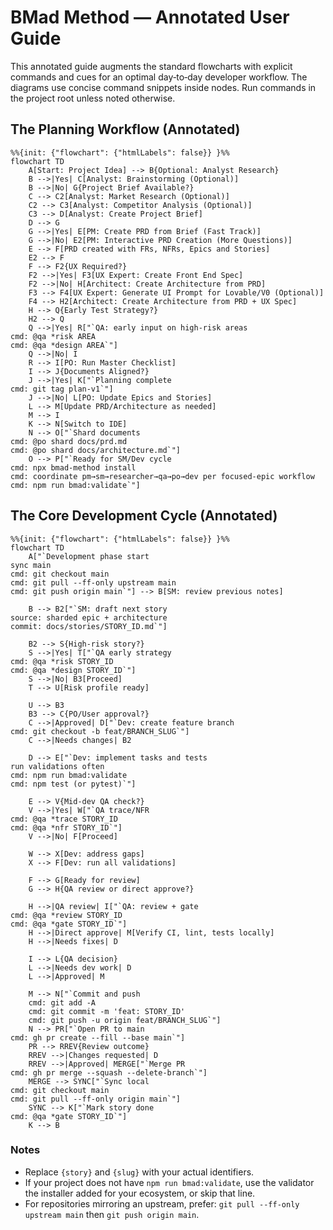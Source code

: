 # BMad Method — Annotated User Guide

This annotated guide augments the standard flowcharts with explicit commands and cues for an optimal day‑to‑day developer workflow. The diagrams use concise command snippets inside nodes. Run commands in the project root unless noted otherwise.

## The Planning Workflow (Annotated)

```mermaid
%%{init: {"flowchart": {"htmlLabels": false}} }%%
flowchart TD
    A[Start: Project Idea] --> B{Optional: Analyst Research}
    B -->|Yes| C[Analyst: Brainstorming (Optional)]
    B -->|No| G{Project Brief Available?}
    C --> C2[Analyst: Market Research (Optional)]
    C2 --> C3[Analyst: Competitor Analysis (Optional)]
    C3 --> D[Analyst: Create Project Brief]
    D --> G
    G -->|Yes| E[PM: Create PRD from Brief (Fast Track)]
    G -->|No| E2[PM: Interactive PRD Creation (More Questions)]
    E --> F[PRD created with FRs, NFRs, Epics and Stories]
    E2 --> F
    F --> F2{UX Required?}
    F2 -->|Yes| F3[UX Expert: Create Front End Spec]
    F2 -->|No| H[Architect: Create Architecture from PRD]
    F3 --> F4[UX Expert: Generate UI Prompt for Lovable/V0 (Optional)]
    F4 --> H2[Architect: Create Architecture from PRD + UX Spec]
    H --> Q{Early Test Strategy?}
    H2 --> Q
    Q -->|Yes| R["`QA: early input on high-risk areas
cmd: @qa *risk AREA
cmd: @qa *design AREA`"]
    Q -->|No| I
    R --> I[PO: Run Master Checklist]
    I --> J{Documents Aligned?}
    J -->|Yes| K["`Planning complete
cmd: git tag plan-v1`"]
    J -->|No| L[PO: Update Epics and Stories]
    L --> M[Update PRD/Architecture as needed]
    M --> I
    K --> N[Switch to IDE]
    N --> O["`Shard documents
cmd: @po shard docs/prd.md
cmd: @po shard docs/architecture.md`"]
    O --> P["`Ready for SM/Dev cycle
cmd: npx bmad-method install
cmd: coordinate pm→sm→researcher→qa→po→dev per focused-epic workflow
cmd: npm run bmad:validate`"]
```

## The Core Development Cycle (Annotated)

```mermaid
%%{init: {"flowchart": {"htmlLabels": false}} }%%
flowchart TD
    A["`Development phase start
sync main
cmd: git checkout main
cmd: git pull --ff-only upstream main
cmd: git push origin main`"] --> B[SM: review previous notes]

    B --> B2["`SM: draft next story
source: sharded epic + architecture
commit: docs/stories/STORY_ID.md`"]

    B2 --> S{High-risk story?}
    S -->|Yes| T["`QA early strategy
cmd: @qa *risk STORY_ID
cmd: @qa *design STORY_ID`"]
    S -->|No| B3[Proceed]
    T --> U[Risk profile ready]

    U --> B3
    B3 --> C{PO/User approval?}
    C -->|Approved| D["`Dev: create feature branch
cmd: git checkout -b feat/BRANCH_SLUG`"]
    C -->|Needs changes| B2

    D --> E["`Dev: implement tasks and tests
run validations often
cmd: npm run bmad:validate
cmd: npm test (or pytest)`"]

    E --> V{Mid-dev QA check?}
    V -->|Yes| W["`QA trace/NFR
cmd: @qa *trace STORY_ID
cmd: @qa *nfr STORY_ID`"]
    V -->|No| F[Proceed]

    W --> X[Dev: address gaps]
    X --> F[Dev: run all validations]

    F --> G[Ready for review]
    G --> H{QA review or direct approve?}

    H -->|QA review| I["`QA: review + gate
cmd: @qa *review STORY_ID
cmd: @qa *gate STORY_ID`"]
    H -->|Direct approve| M[Verify CI, lint, tests locally]
    H -->|Needs fixes| D

    I --> L{QA decision}
    L -->|Needs dev work| D
    L -->|Approved| M

    M --> N["`Commit and push
    cmd: git add -A
    cmd: git commit -m 'feat: STORY_ID'
    cmd: git push -u origin feat/BRANCH_SLUG`"]
    N --> PR["`Open PR to main
cmd: gh pr create --fill --base main`"]
    PR --> RREV{Review outcome}
    RREV -->|Changes requested| D
    RREV -->|Approved| MERGE["`Merge PR
cmd: gh pr merge --squash --delete-branch`"]
    MERGE --> SYNC["`Sync local
cmd: git checkout main
cmd: git pull --ff-only origin main`"]
    SYNC --> K["`Mark story done
cmd: @qa *gate STORY_ID`"]
    K --> B
```

### Notes

- Replace `{story}` and `{slug}` with your actual identifiers.
- If your project does not have `npm run bmad:validate`, use the validator the installer added for your ecosystem, or skip that line.
- For repositories mirroring an upstream, prefer: `git pull --ff-only upstream main` then `git push origin main`.
